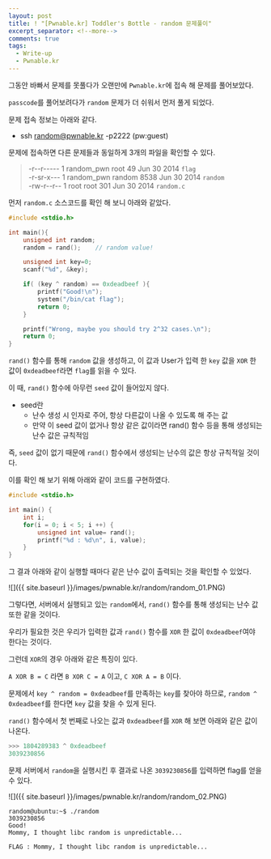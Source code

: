 ```yaml
---
layout: post
title: ! "[Pwnable.kr] Toddler's Bottle - random 문제풀이"
excerpt_separator: <!--more-->
comments: true
tags:
  - Write-up
  - Pwnable.kr
---
```


그동안 바빠서 문제를 못풀다가 오랜만에 `Pwnable.kr`에 접속 해 문제를 풀어보았다.  

`passcode`를 풀어보려다가 `random` 문제가 더 쉬워서 먼저 풀게 되었다.  

<!--more-->

문제 접속 정보는 아래와 같다.

* ssh random@pwnable.kr -p2222 (pw:guest)

문제에 접속하면 다른 문제들과 동일하게 3개의 파일을 확인할 수 있다.  

> -r--r-----  1 random_pwn root     49 Jun 30  2014 `flag`  
> -r-sr-x---  1 random_pwn random 8538 Jun 30  2014 `random`  
> -rw-r--r--  1 root       root    301 Jun 30  2014 `random.c`  

먼저 `random.c` 소스코드를 확인 해 보니 아래와 같았다.  

```c
#include <stdio.h>

int main(){
	unsigned int random;
	random = rand();	// random value!

	unsigned int key=0;
	scanf("%d", &key);

	if( (key ^ random) == 0xdeadbeef ){
		printf("Good!\n");
		system("/bin/cat flag");
		return 0;
	}

	printf("Wrong, maybe you should try 2^32 cases.\n");
	return 0;
}
```

`rand()` 함수를 통해 `random` 값을 생성하고, 이 값과 User가 입력 한 `key` 값을 `XOR` 한 값이 `0xdeadbeef`라면 `flag`를 읽을 수 있다.  

이 때, `rand()` 함수에 아무런 `seed` 값이 들어있지 않다.  

* seed란  
  * 난수 생성 시 인자로 주어, 항상 다른값이 나올 수 있도록 해 주는 값
  * 만약 이 seed 값이 없거나 항상 같은 값이라면 rand() 함수 등을 통해 생성되는 난수 값은 규칙적임

즉, `seed` 값이 없기 때문에 `rand()` 함수에서 생성되는 난수의 값은 항상 규칙적일 것이다.  

이를 확인 해 보기 위해 아래와 같이 코드를 구현하였다.  

```c
#include <stdio.h>

int main() {
	int i;
	for(i = 0; i < 5; i ++) {
		unsigned int value= rand();
		printf("%d : %d\n", i, value);
	}
}
```

그 결과 아래와 같이 실행할 때마다 같은 난수 값이 출력되는 것을 확인할 수 있었다.  

![]({{ site.baseurl }}/images/pwnable.kr/random/random_01.PNG)

그렇다면, 서버에서 실행되고 있는 `random`에서, `rand()` 함수를 통해 생성되는 난수 값 또한 같을 것이다.  

우리가 필요한 것은 우리가 입력한 값과 `rand()` 함수를 `XOR` 한 값이 `0xdeadbeef`여야 한다는 것이다.  

그런데 `XOR`의 경우 아래와 같은 특징이 있다.  

`A XOR B = C` 라면 `B XOR C = A` 이고, `C XOR A = B` 이다.  

문제에서 `key ^ random = 0xdeadbeef`를 만족하는 `key`를 찾아야 하므로, `random ^ 0xdeadbeef`를 한다면 `key` 값을 찾을 수 있게 된다.  

`rand()` 함수에서 첫 번째로 나오는 값과 `0xdeadbeef`를 `XOR` 해 보면 아래와 같은 값이 나온다.  

```python
>>> 1804289383 ^ 0xdeadbeef
3039230856
```

문제 서버에서 `random`을 실행시킨 후 결과로 나온 `3039230856`를 입력하면 flag를 얻을 수 있다.  

![]({{ site.baseurl }}/images/pwnable.kr/random/random_02.PNG)

```
random@ubuntu:~$ ./random
3039230856
Good!
Mommy, I thought libc random is unpredictable...
```

```
FLAG : Mommy, I thought libc random is unpredictable...
```

